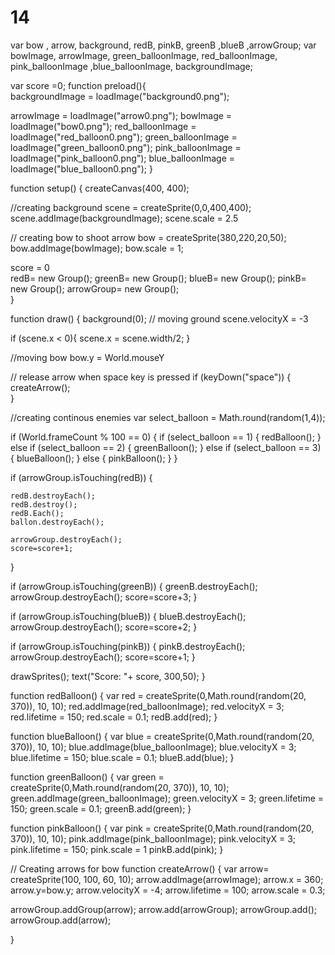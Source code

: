# 14
var bow , arrow,  background, redB, pinkB, greenB ,blueB ,arrowGroup;
var bowImage, arrowImage, green_balloonImage, red_balloonImage, pink_balloonImage ,blue_balloonImage, backgroundImage;

var score =0;
function preload(){  
  backgroundImage = loadImage("background0.png");
  
  arrowImage = loadImage("arrow0.png");
  bowImage = loadImage("bow0.png");
  red_balloonImage = loadImage("red_balloon0.png");
  green_balloonImage = loadImage("green_balloon0.png");
  pink_balloonImage = loadImage("pink_balloon0.png");
  blue_balloonImage = loadImage("blue_balloon0.png");
}

function setup() {
  createCanvas(400, 400);
  
  //creating background
  scene = createSprite(0,0,400,400);
  scene.addImage(backgroundImage);
  scene.scale = 2.5
  
  // creating bow to shoot arrow
  bow = createSprite(380,220,20,50);
  bow.addImage(bowImage); 
  bow.scale = 1;
  
  score = 0  
  redB= new Group();
  greenB= new Group();
  blueB= new Group();
  pinkB= new Group();
  arrowGroup= new Group();  
}

function draw() {
 background(0);
  // moving ground
  scene.velocityX = -3 

  if (scene.x < 0){
    scene.x = scene.width/2;
  }
  
  //moving bow
  bow.y = World.mouseY
  
  // release arrow when space key is pressed
  if (keyDown("space")) {
    createArrow();  
  }
  
  //creating continous enemies
  var select_balloon = Math.round(random(1,4));
  
  if (World.frameCount % 100 == 0) {
    if (select_balloon == 1) {
      redBalloon();
    } else if (select_balloon == 2) {
      greenBalloon();
    } else if (select_balloon == 3) {
      blueBalloon();
    } else {
      pinkBalloon();
    }
  }
  
  if (arrowGroup.isTouching(redB)) {
    
    redB.destroyEach();
    redB.destroy();
    redB.Each();
    ballon.destroyEach();
    
    arrowGroup.destroyEach();
    score=score+1;
  }

  if (arrowGroup.isTouching(greenB)) {
    greenB.destroyEach();
    arrowGroup.destroyEach();
    score=score+3;
  }

  if (arrowGroup.isTouching(blueB)) {
    blueB.destroyEach();
    arrowGroup.destroyEach();
    score=score+2;
  }

  if (arrowGroup.isTouching(pinkB)) {
    pinkB.destroyEach();
    arrowGroup.destroyEach();
    score=score+1;
  }

  drawSprites();
  text("Score: "+ score, 300,50);
}

function redBalloon() {
  var red = createSprite(0,Math.round(random(20, 370)), 10, 10);
  red.addImage(red_balloonImage);
  red.velocityX = 3;
  red.lifetime = 150;
  red.scale = 0.1;
  redB.add(red);
}

function blueBalloon() {
  var blue = createSprite(0,Math.round(random(20, 370)), 10, 10);
  blue.addImage(blue_balloonImage);
  blue.velocityX = 3;
  blue.lifetime = 150;
  blue.scale = 0.1;
  blueB.add(blue);
}

function greenBalloon() {
  var green = createSprite(0,Math.round(random(20, 370)), 10, 10);
  green.addImage(green_balloonImage);
  green.velocityX = 3;
  green.lifetime = 150;
  green.scale = 0.1;
  greenB.add(green);
}

function pinkBalloon() {
  var pink = createSprite(0,Math.round(random(20, 370)), 10, 10);
  pink.addImage(pink_balloonImage);
  pink.velocityX = 3;
  pink.lifetime = 150;
  pink.scale = 1
  pinkB.add(pink);
}


// Creating  arrows for bow
 function createArrow() {
  var arrow= createSprite(100, 100, 60, 10);
  arrow.addImage(arrowImage);
  arrow.x = 360;
  arrow.y=bow.y;
  arrow.velocityX = -4;
  arrow.lifetime = 100;
  arrow.scale = 0.3;
  
  arrowGroup.addGroup(arrow);
  arrow.add(arrowGroup);
  arrowGroup.add();
  arrowGroup.add(arrow);
   
}
